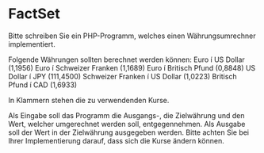# FactSet
Bitte schreiben Sie ein PHP-Programm, welches einen Währungsumrechner implementiert.

Folgende Währungen sollten berechnet werden können:
Euro í US Dollar (1,1956)
Euro í Schweizer Franken (1,1689)
Euro í Britisch Pfund (0,8848)
US Dollar í JPY (111,4500)
Schweizer Franken í US Dollar (1,0223)
Britisch Pfund í CAD (1,6933)

In Klammern stehen die zu verwendenden Kurse.

Als Eingabe soll das Programm die Ausgangs-, die Zielwährung und den Wert, welcher umgerechnet werden soll, entgegennehmen. Als Ausgabe soll der Wert in der Zielwährung ausgegeben werden.
Bitte achten Sie bei Ihrer Implementierung darauf, dass sich die Kurse ändern können.
